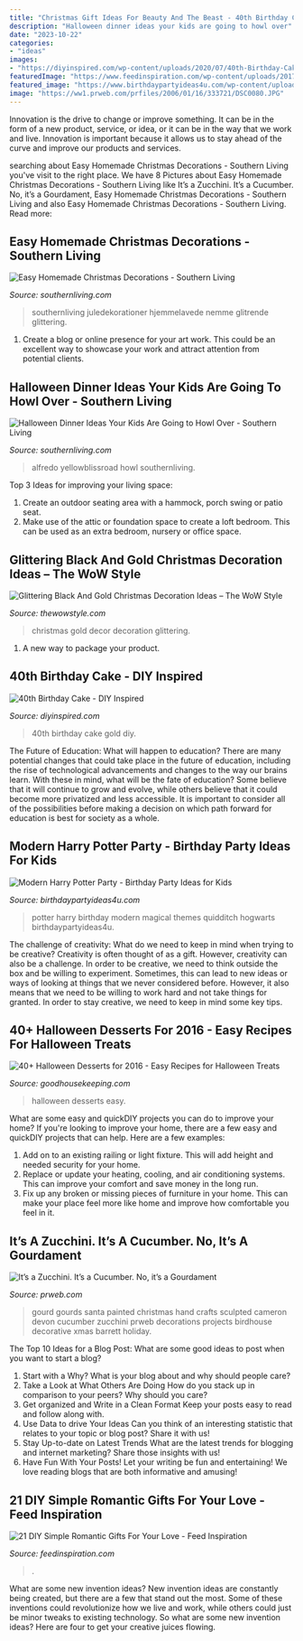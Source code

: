 ```yaml
---
title: "Christmas Gift Ideas For Beauty And The Beast - 40th Birthday Cake Gold Diy"
description: "Halloween dinner ideas your kids are going to howl over"
date: "2023-10-22"
categories:
- "ideas"
images:
- "https://diyinspired.com/wp-content/uploads/2020/07/40th-Birthday-Cake.jpg"
featuredImage: "https://www.feedinspiration.com/wp-content/uploads/2017/01/Romantic-Scrapbook-Ideas-for-Boyfriend.jpg"
featured_image: "https://www.birthdaypartyideas4u.com/wp-content/uploads/2016/04/Modern-Harry-Potter-Party-Hogwarts-Quidditch-Party-Ideas-550x785.jpg"
image: "https://ww1.prweb.com/prfiles/2006/01/16/333721/DSC0080.JPG"
---
```



Innovation is the drive to change or improve something. It can be in the form of a new product, service, or idea, or it can be in the way that we work and live. Innovation is important because it allows us to stay ahead of the curve and improve our products and services.

	

		
searching about Easy Homemade Christmas Decorations - Southern Living you've visit to the right place. We have 8 Pictures about Easy Homemade Christmas Decorations - Southern Living like It’s a Zucchini. It’s a Cucumber. No, it’s a Gourdament, Easy Homemade Christmas Decorations - Southern Living and also Easy Homemade Christmas Decorations - Southern Living. Read more:
		
    
## Easy Homemade Christmas Decorations - Southern Living

<img loading=lazy src="https://img1.southernliving.timeinc.net/sites/default/files/styles/responsive_etr_gallery_desktop_portrait/public/image/2017/05/main/homemade-christmas-decorations-8.jpeg?itok=s9wtKYEa" onerror="this.onerror=null;this.src='https://tse1.mm.bing.net/th?id=OIP.RYWblKJyG-zlYJcvcj3engHaLH&amp;pid=15.1';" alt="Easy Homemade Christmas Decorations - Southern Living">

_Source: southernliving.com_

>southernliving juledekorationer hjemmelavede nemme glitrende glittering. 

	

1. Create a blog or online presence for your art work. This could be an excellent way to showcase your work and attract attention from potential clients.

    
## Halloween Dinner Ideas Your Kids Are Going To Howl Over - Southern Living

<img loading=lazy src="https://img1.southernliving.timeinc.net/sites/default/files/styles/responsive_etr_gallery_desktop_portrait/public/image/2017/05/main/creamy-pumpkin-alfredo.jpg?itok=XlpmQw88" onerror="this.onerror=null;this.src='https://tse3.mm.bing.net/th?id=OIP.nl55qVE1jIxmEjq3d0tTZgHaLH&amp;pid=15.1';" alt="Halloween Dinner Ideas Your Kids Are Going to Howl Over - Southern Living">

_Source: southernliving.com_

>alfredo yellowblissroad howl southernliving. 

	

Top 3 Ideas for improving your living space:
1. Create an outdoor seating area with a hammock, porch swing or patio seat.
2. Make use of the attic or foundation space to create a loft bedroom. This can be used as an extra bedroom, nursery or office space.

    
## Glittering Black And Gold Christmas Decoration Ideas – The WoW Style

<img loading=lazy src="http://thewowstyle.com/wp-content/uploads/2014/11/Glittering-Black-And-Gold-Christmas-Decor-ideas-34.jpg" onerror="this.onerror=null;this.src='https://tse1.mm.bing.net/th?id=OIP.TAqIYwAU18XuJF-VRNIYIwHaJ3&amp;pid=15.1';" alt="Glittering Black And Gold Christmas Decoration Ideas – The WoW Style">

_Source: thewowstyle.com_

>christmas gold decor decoration glittering. 

	

1. A new way to package your product.

    
## 40th Birthday Cake - DIY Inspired

<img loading=lazy src="https://diyinspired.com/wp-content/uploads/2020/07/40th-Birthday-Cake.jpg" onerror="this.onerror=null;this.src='https://tse2.mm.bing.net/th?id=OIP.4Q2zQpa4bMF2ZPczTAcVBwHaJ3&amp;pid=15.1';" alt="40th Birthday Cake - DIY Inspired">

_Source: diyinspired.com_

>40th birthday cake gold diy. 

	

The Future of Education: What will happen to education?
There are many potential changes that could take place in the future of education, including the rise of technological advancements and changes to the way our brains learn. With these in mind, what will be the fate of education? Some believe that it will continue to grow and evolve, while others believe that it could become more privatized and less accessible. It is important to consider all of the possibilities before making a decision on which path forward for education is best for society as a whole.

    
## Modern Harry Potter Party - Birthday Party Ideas For Kids

<img loading=lazy src="https://www.birthdaypartyideas4u.com/wp-content/uploads/2016/04/Modern-Harry-Potter-Party-Hogwarts-Quidditch-Party-Ideas-550x785.jpg" onerror="this.onerror=null;this.src='https://tse3.mm.bing.net/th?id=OIP.yEG2Jny7Kd7CrQmdBlmTCQHaKk&amp;pid=15.1';" alt="Modern Harry Potter Party - Birthday Party Ideas for Kids">

_Source: birthdaypartyideas4u.com_

>potter harry birthday modern magical themes quidditch hogwarts birthdaypartyideas4u. 

	

The challenge of creativity: What do we need to keep in mind when trying to be creative?
Creativity is often thought of as a gift. However, creativity can also be a challenge. In order to be creative, we need to think outside the box and be willing to experiment. Sometimes, this can lead to new ideas or ways of looking at things that we never considered before. However, it also means that we need to be willing to work hard and not take things for granted. In order to stay creative, we need to keep in mind some key tips.

    
## 40+ Halloween Desserts For 2016 - Easy Recipes For Halloween Treats

<img loading=lazy src="http://ghk.h-cdn.co/assets/16/25/1466447679-slide-2.jpg" onerror="this.onerror=null;this.src='https://tse1.mm.bing.net/th?id=OIP.R1fk1-z9aBCEcngEyyWrNAHaIl&amp;pid=15.1';" alt="40+ Halloween Desserts for 2016 - Easy Recipes for Halloween Treats">

_Source: goodhousekeeping.com_

>halloween desserts easy. 

	

What are some easy and quickDIY projects you can do to improve your home?
If you're looking to improve your home, there are a few easy and quickDIY projects that can help. Here are a few examples: 
1. Add on to an existing railing or light fixture. This will add height and needed security for your home.
2. Replace or update your heating, cooling, and air conditioning systems. This can improve your comfort and save money in the long run.
3. Fix up any broken or missing pieces of furniture in your home. This can make your place feel more like home and improve how comfortable you feel in it.

    
## It’s A Zucchini. It’s A Cucumber. No, It’s A Gourdament

<img loading=lazy src="https://ww1.prweb.com/prfiles/2006/01/16/333721/DSC0080.JPG" onerror="this.onerror=null;this.src='https://tse4.mm.bing.net/th?id=OIP.la2MePW5PCERJND2NyYjvAHaLI&amp;pid=15.1';" alt="It’s a Zucchini. It’s a Cucumber. No, it’s a Gourdament">

_Source: prweb.com_

>gourd gourds santa painted christmas hand crafts sculpted cameron devon cucumber zucchini prweb decorations projects birdhouse decorative xmas barrett holiday. 

	

The Top 10 Ideas for a Blog Post: What are some good ideas to post when you want to start a blog?
1. Start with a Why?
What is your blog about and why should people care? 
2. Take a Look at What Others Are Doing
How do you stack up in comparison to your peers? Why should you care? 
3. Get organized and Write in a Clean Format
Keep your posts easy to read and follow along with. 
4. Use Data to drive Your Ideas
Can you think of an interesting statistic that relates to your topic or blog post? Share it with us! 
5. Stay Up-to-date on Latest Trends
What are the latest trends for blogging and internet marketing? Share those insights with us! 
6. Have Fun With Your Posts!
Let your writing be fun and entertaining! We love reading blogs that are both informative and amusing!

    
## 21 DIY Simple Romantic Gifts For Your Love - Feed Inspiration

<img loading=lazy src="https://www.feedinspiration.com/wp-content/uploads/2017/01/Romantic-Scrapbook-Ideas-for-Boyfriend.jpg" onerror="this.onerror=null;this.src='https://tse4.mm.bing.net/th?id=OIP.Oep6Bkp34FAUPICITh-IGwHaJ6&amp;pid=15.1';" alt="21 DIY Simple Romantic Gifts For Your Love - Feed Inspiration">

_Source: feedinspiration.com_

>. 

	

What are some new invention ideas?
New invention ideas are constantly being created, but there are a few that stand out the most. Some of these inventions could revolutionize how we live and work, while others could just be minor tweaks to existing technology. So what are some new invention ideas? Here are four to get your creative juices flowing.

